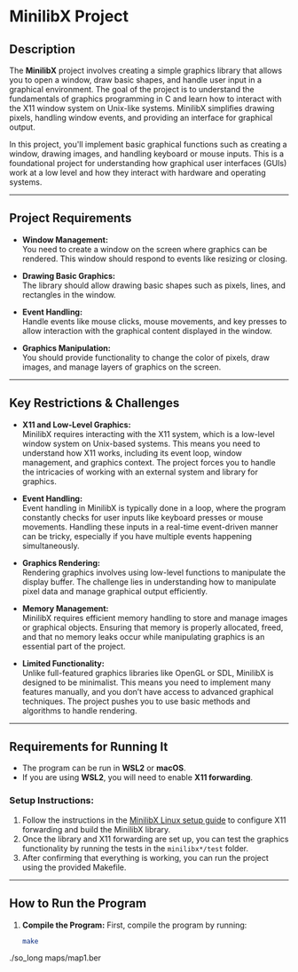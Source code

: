 # MinilibX Project

## Description
The **MinilibX** project involves creating a simple graphics library that allows you to open a window, draw basic shapes, and handle user input in a graphical environment. The goal of the project is to understand the fundamentals of graphics programming in C and learn how to interact with the X11 window system on Unix-like systems. MinilibX simplifies drawing pixels, handling window events, and providing an interface for graphical output.

In this project, you'll implement basic graphical functions such as creating a window, drawing images, and handling keyboard or mouse inputs. This is a foundational project for understanding how graphical user interfaces (GUIs) work at a low level and how they interact with hardware and operating systems.

---

## Project Requirements

- **Window Management:**  
  You need to create a window on the screen where graphics can be rendered. This window should respond to events like resizing or closing.

- **Drawing Basic Graphics:**  
  The library should allow drawing basic shapes such as pixels, lines, and rectangles in the window.

- **Event Handling:**  
  Handle events like mouse clicks, mouse movements, and key presses to allow interaction with the graphical content displayed in the window.

- **Graphics Manipulation:**  
  You should provide functionality to change the color of pixels, draw images, and manage layers of graphics on the screen.

---

## Key Restrictions & Challenges

- **X11 and Low-Level Graphics:**  
  MinilibX requires interacting with the X11 system, which is a low-level window system on Unix-based systems. This means you need to understand how X11 works, including its event loop, window management, and graphics context. The project forces you to handle the intricacies of working with an external system and library for graphics.

- **Event Handling:**  
  Event handling in MinilibX is typically done in a loop, where the program constantly checks for user inputs like keyboard presses or mouse movements. Handling these inputs in a real-time event-driven manner can be tricky, especially if you have multiple events happening simultaneously.

- **Graphics Rendering:**  
  Rendering graphics involves using low-level functions to manipulate the display buffer. The challenge lies in understanding how to manipulate pixel data and manage graphical output efficiently.

- **Memory Management:**  
  MinilibX requires efficient memory handling to store and manage images or graphical objects. Ensuring that memory is properly allocated, freed, and that no memory leaks occur while manipulating graphics is an essential part of the project.

- **Limited Functionality:**  
  Unlike full-featured graphics libraries like OpenGL or SDL, MinilibX is designed to be minimalist. This means you need to implement many features manually, and you don’t have access to advanced graphical techniques. The project pushes you to use basic methods and algorithms to handle rendering.

---

## Requirements for Running It

- The program can be run in **WSL2** or **macOS**.  
- If you are using **WSL2**, you will need to enable **X11 forwarding**.

### Setup Instructions:
1. Follow the instructions in the [MinilibX Linux setup guide](https://github.com/42Paris/minilibx-linux) to configure X11 forwarding and build the MinilibX library.
2. Once the library and X11 forwarding are set up, you can test the graphics functionality by running the tests in the `minilibx*/test` folder.
3. After confirming that everything is working, you can run the project using the provided Makefile.

---

## How to Run the Program

1. **Compile the Program:**
   First, compile the program by running:

   ```bash
   make
./so_long maps/map1.ber
